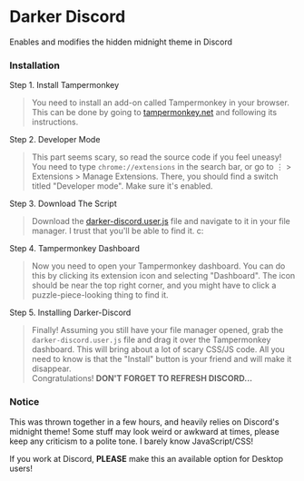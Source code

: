 # Darker Discord
Enables and modifies the hidden midnight theme in Discord


### Installation
Step 1. Install Tampermonkey
> You need to install an add-on called Tampermonkey in your browser. This can be done by going to [tampermonkey.net](https://www.tampermonkey.net/) and following its instructions.

Step 2. Developer Mode
> This part seems scary, so read the source code if you feel uneasy!  
> You need to type `chrome://extensions` in the search bar, or go to ⋮ > Extensions > Manage Extensions. There, you should find a switch titled "Developer mode". Make sure it's enabled.

Step 3. Download The Script
> Download the [darker-discord.user.js](/darker-discord.user.js) file and navigate to it in your file manager. I trust that you'll be able to find it. c:

Step 4. Tampermonkey Dashboard
> Now you need to open your Tampermonkey dashboard. You can do this by clicking its extension icon and selecting "Dashboard".
> The icon should be near the top right corner, and you might have to click a puzzle-piece-looking thing to find it.

Step 5. Installing Darker-Discord
> Finally! Assuming you still have your file manager opened, grab the `darker-discord.user.js` file and drag it over the Tampermonkey dashboard. This will bring about a lot of scary CSS/JS code. All you need to know is that the "Install" button is your friend and will make it disappear.  
> Congratulations! **DON'T FORGET TO REFRESH DISCORD...**

### Notice
This was thrown together in a few hours, and heavily relies on Discord's midnight theme!
Some stuff may look weird or awkward at times, please keep any criticism to a polite tone. I barely know JavaScript/CSS!

If you work at Discord, **PLEASE** make this an available option for Desktop users!
